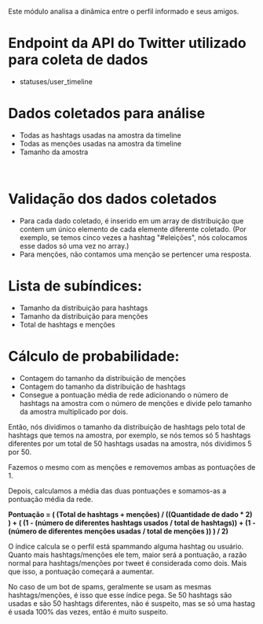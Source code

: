 Este módulo analisa a dinâmica entre o perfil informado e seus amigos.

# Endpoint da API do Twitter utilizado para coleta de dados
* statuses/user_timeline

# Dados coletados para análise
* Todas as hashtags usadas na amostra da timeline
* Todas as menções usadas na amostra da timeline
* Tamanho da amostra
<br />

# Validação dos dados coletados
* Para cada dado coletado, é inserido em um array de distribuição que contem um único elemento  de cada elemente diferente coletado. (Por exemplo, se temos cinco vezes a hashtag "#eleições", nós colocamos esse dados só uma vez no array.)
* Para menções, não contamos uma menção se pertencer uma resposta.

# Lista de subíndices:

- Tamanho da distribuição para hashtags
- Tamanho da distribuição para menções
- Total de hashtags e menções

# Cálculo de probabilidade:

- Contagem do tamanho da distribuição de menções
- Contagem do tamanho da distribuição de hashtags
- Consegue a pontuação média de rede adicionando o número de hashtags na amostra com o número de menções e divide pelo tamanho da amostra multiplicado por dois.

Então, nós dividimos o tamanho da distribuição de hashtags pelo total de hashtags que temos na amostra, por exemplo, se nós temos só 5 hashtags diferentes por um total de 50 hashtags usadas na amostra, nós dividimos 5 por 50. 

Fazemos o mesmo com as menções e removemos ambas as pontuações de 1.

Depois, calculamos a média das duas pontuações e somamos-as a pontuação média da rede.

**Pontuação = ( (Total de hashtags + menções) / ((Quantidade de dado * 2) ) + ( (1 - (número de diferentes hashtags usados / total de hashtags)) + (1 -(número de diferentes menções usadas / total de menções )) ) / 2)**

O índice calcula se o perfil está spammando alguma hashtag ou usuário. Quanto mais hashtags/menções ele tem, maior será a pontuação, a razão normal para hashtags/menções por tweet é considerada como dois. Mais que isso, a pontuação começará a aumentar.

No caso de um bot de spams, geralmente se usam as mesmas hashtags/menções, é isso que esse índice pega. Se 50 hashtags são usadas e são 50 hashtags diferentes, não é suspeito, mas se só uma hastag é usada 100% das vezes, então é muito suspeito.
